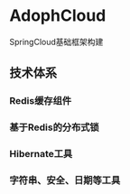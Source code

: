 # AdophCloud
SpringCloud基础框架构建

## 技术体系
### Redis缓存组件
### 基于Redis的分布式锁
### Hibernate工具
### 字符串、安全、日期等工具

